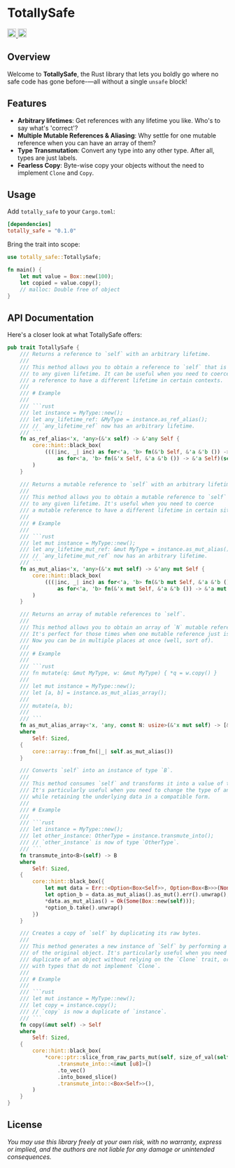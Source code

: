 # TotallySafe

<div align="left">
    <a href="https://github.com/viktorlott/totally-safe">
        <img alt="Github" src="https://img.shields.io/github/languages/code-size/viktorlott/totally-safe?style=flat-square&logo=github" height="20">
    </a>
    <a href="https://crates.io/crates/totally-safe">
        <img alt="crates.io" src="https://img.shields.io/crates/v/totally-safe.svg?style=flat-square&logo=rust" height="20">
    </a>
</div>


## Overview

Welcome to **TotallySafe**, the Rust library that lets you boldly go where no safe code has gone
before-—all without a single `unsafe` block!

## Features

- **Arbitrary lifetimes**: Get references with any lifetime you like. Who's to say what's 'correct'?
- **Multiple Mutable References & Aliasing**: Why settle for one mutable reference when you can have an array of them?
- **Type Transmutation**: Convert any type into any other type. After all, types are just labels.
- **Fearless Copy**: Byte-wise copy your objects without the need to implement `Clone` and `Copy`.

## Usage

Add `totally_safe` to your `Cargo.toml`:

```toml
[dependencies]
totally_safe = "0.1.0"
```

Bring the trait into scope:

```rs
use totally_safe::TotallySafe;

fn main() {
    let mut value = Box::new(100);
    let copied = value.copy();
	// malloc: Double free of object
}
```

## API Documentation
Here's a closer look at what TotallySafe offers:

```rs
pub trait TotallySafe {
    /// Returns a reference to `self` with an arbitrary lifetime.
    ///
    /// This method allows you to obtain a reference to `self` that is bound
    /// to any given lifetime. It can be useful when you need to coerce
    /// a reference to have a different lifetime in certain contexts.
    ///
    /// # Example
    ///
    /// ```rust
    /// let instance = MyType::new();
    /// let any_lifetime_ref: &MyType = instance.as_ref_alias();
    /// // `any_lifetime_ref` now has an arbitrary lifetime.
    /// ```
    fn as_ref_alias<'x, 'any>(&'x self) -> &'any Self {
        core::hint::black_box(
            (((|inc, _| inc) as for<'a, 'b> fn(&'b Self, &'a &'b ()) -> &'a Self)
                as for<'a, 'b> fn(&'x Self, &'a &'b ()) -> &'a Self)(self, &&()),
        )
    }

    /// Returns a mutable reference to `self` with an arbitrary lifetime.
    ///
    /// This method allows you to obtain a mutable reference to `self` that is bound
    /// to any given lifetime. It's useful when you need to coerce
    /// a mutable reference to have a different lifetime in certain situations.
    ///
    /// # Example
    ///
    /// ```rust
    /// let mut instance = MyType::new();
    /// let any_lifetime_mut_ref: &mut MyType = instance.as_mut_alias();
    /// // `any_lifetime_mut_ref` now has an arbitrary lifetime.
    /// ```
    fn as_mut_alias<'x, 'any>(&'x mut self) -> &'any mut Self {
        core::hint::black_box(
            (((|inc, _| inc) as for<'a, 'b> fn(&'b mut Self, &'a &'b ()) -> &'a mut Self)
                as for<'a, 'b> fn(&'x mut Self, &'a &'b ()) -> &'a mut Self)(self, &&()),
        )
    }

    /// Returns an array of mutable references to `self`.
    ///
    /// This method allows you to obtain an array of `N` mutable references to `self`.
    /// It's perfect for those times when one mutable reference just isn't enough!
    /// Now you can be in multiple places at once (well, sort of).
    ///
    /// # Example
    ///
    /// ```rust
    /// fn mutate(q: &mut MyType, w: &mut MyType) { *q = w.copy() }
    ///
    /// let mut instance = MyType::new();
    /// let [a, b] = instance.as_mut_alias_array();
    ///
    /// mutate(a, b);
    ///
    /// ```
    fn as_mut_alias_array<'x, 'any, const N: usize>(&'x mut self) -> [&'any mut Self; N]
    where
        Self: Sized,
    {
        core::array::from_fn(|_| self.as_mut_alias())
    }

    /// Converts `self` into an instance of type `B`.
    ///
    /// This method consumes `self` and transforms it into a value of type `B`.
    /// It's particularly useful when you need to change the type of an object
    /// while retaining the underlying data in a compatible form.
    ///
    /// # Example
    ///
    /// ```rust
    /// let instance = MyType::new();
    /// let other_instance: OtherType = instance.transmute_into();
    /// // `other_instance` is now of type `OtherType`.
    /// ```
    fn transmute_into<B>(self) -> B
    where
        Self: Sized,
    {
        core::hint::black_box({
            let mut data = Err::<Option<Box<Self>>, Option<Box<B>>>(None);
            let option_b = data.as_mut_alias().as_mut().err().unwrap();
            *data.as_mut_alias() = Ok(Some(Box::new(self)));
            *option_b.take().unwrap()
        })
    }

    /// Creates a copy of `self` by duplicating its raw bytes.
    ///
    /// This method generates a new instance of `Self` by performing a byte-wise copy
    /// of the original object. It's particularly useful when you need to create a
    /// duplicate of an object without relying on the `Clone` trait, or when dealing
    /// with types that do not implement `Clone`.
    ///
    /// # Example
    ///
    /// ```rust
    /// let mut instance = MyType::new();
    /// let copy = instance.copy();
    /// // `copy` is now a duplicate of `instance`.
    /// ```
    fn copy(&mut self) -> Self
    where
        Self: Sized,
    {
        core::hint::black_box(
            *core::ptr::slice_from_raw_parts_mut(self, size_of_val(self))
                .transmute_into::<&mut [u8]>()
                .to_vec()
                .into_boxed_slice()
                .transmute_into::<Box<Self>>(),
        )
    }
}
```

## License
*You may use this library freely at your own risk, with no warranty, express or implied, and the authors are not liable for any damage or unintended consequences.*